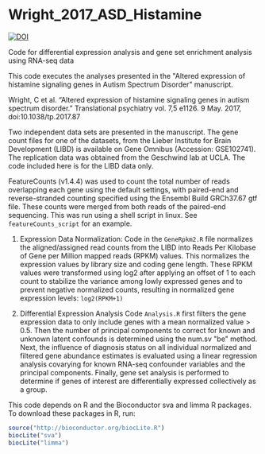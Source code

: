 # Wright_2017_ASD_Histamine
[![DOI](https://zenodo.org/badge/78884248.svg)](https://zenodo.org/badge/latestdoi/78884248)

Code for differential expression analysis and gene set enrichment analysis using RNA-seq data

This code executes the analyses presented in the "Altered expression of histamine signaling genes in Autism Spectrum Disorder" manuscript. 

Wright, C et al. “Altered expression of histamine signaling genes in autism spectrum disorder.” Translational psychiatry vol. 7,5 e1126. 9 May. 2017, doi:10.1038/tp.2017.87

Two independent data sets are presented in the manuscript. The gene count files for one of the datasets, from the Lieber Institute for Brain Development (LIBD) is available on Gene Omnibus (Accession: GSE102741). The replication data was obtained from the Geschwind lab at UCLA. The code included here is for the LIBD data only.

FeatureCounts (v1.4.4) was used to count the total number of reads overlapping each gene using the default settings, with paired-end and reverse-stranded counting specified using the Ensembl Build GRCh37.67 gtf file. These counts were merged from both reads of the paired-end sequencing. This was run using a shell script in linux. See `featureCounts_script` for an example.

1. Expression Data Normalization:
Code in the `GeneRpkm2.R` file normalizes the aligned/assigned read counts from the LIBD into Reads Per Kilobase of Gene per Million mapped reads (RPKM) values. This normalizes the expression values by library size and coding gene length. These RPKM values were transformed using log2 after applying an offset of 1 to each count to stabilize the variance among lowly expressed genes and to prevent negative normalized counts, resulting in normalized gene expression levels: `log2(RPKM+1)`

2. Differential Expression Analysis
Code `Analysis.R` first filters the gene expression data to only include genes with a mean normalized value > 0.5.
Then the number of principal components to correct for known and unknown latent confounds is determined using the num.sv "be" method. Next, the influence of diagnosis status on all individual normalized and filtered gene abundance estimates is evaluated using a linear regression analysis covarying for known RNA-seq confounder variables and the principal components.
Finally, gene set analysis is performed to determine if genes of interest are differentially expressed collectively as a group.


This code depends on R and the Bioconductor sva and limma R packages.
To download these packages in R, run:

```R
source("http://bioconductor.org/biocLite.R")
biocLite("sva")
biocLite("limma")
```

